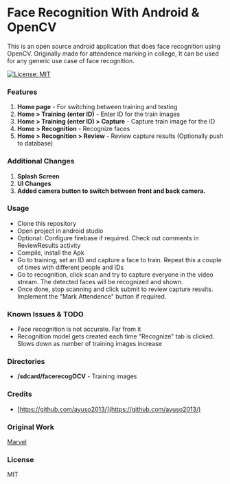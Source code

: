 # Face Recognition With Android & OpenCV
This is an open source android application that does face recognition using OpenCV. Originally made for attendence marking in college, It can be used for any generic use case of face recognition.

[![License: MIT](https://img.shields.io/badge/License-MIT-yellow.svg)](https://opensource.org/licenses/MIT)


### Features

1. **Home page** - For switching between training and testing
2. **Home > Training (enter ID)** - Enter ID for the train images
3. **Home > Training (enter ID) > Capture** -  Capture train image for the ID
4. **Home > Recognition** - Recognize faces
5. **Home > Recognition > Review** - Review capture results (Optionally push to database)

### Additional Changes

1. **Splash Screen**
2. **UI Changes**
3. **Added camera button to switch between front and back camera.**

### Usage

- Clone this repository
- Open project in android studio
- Optional: Configure firebase if required. Check out comments in ReviewResults activity
- Compile, install the Apk
- Go to training, set an ID and capture a face to train. Repeat this a couple of times with different people and IDs
- Go to recognition, click scan and try to capture everyone in the video stream. The detected faces will be recognized and shown.
- Once done, stop scanning and click submit to review capture results. Implement the "Mark Attendence" button if required.

### Known Issues & TODO
- Face recognition is not accurate. Far from it
- Recognition model gets created each time "Recognize" tab is clicked. Slows down as number of training images increase

### Directories
- **/sdcard/facerecogOCV** - Training images


### Credits
- [https://github.com/ayuso2013/](https://github.com/ayuso2013/)

### Original Work
[Marvel](https://github.com/abhn/marvel)

### License
MIT
